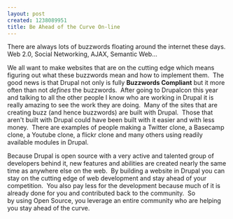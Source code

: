 ```yaml
--- 
layout: post
created: 1238089951
title: Be Ahead of the Curve On-line
---
```

<p>There are always lots of buzzwords floating around the internet these days.  Web 2.0, Social Networking, AJAX, Semantic Web...</p>
<p>We all want to make websites that are on the cutting edge which means figuring out what these buzzwords mean and how to implement them.  The good news is that Drupal not only is fully <strong>Buzzwords Compliant</strong> but it more often than not <em>defines </em>the buzzwords.  After going to Drupalcon this year and talking to all the other people I know who are working in Drupal it is really amazing to see the work they are doing.  Many of the sites that are creating buzz (and hence buzzwords) are built with Drupal.  Those that aren't built with Drupal could have been built with it easier and with less money.  There are examples of people making a Twitter clone, a Basecamp clone, a Youtube clone, a flickr clone and many others using readily available modules in Drupal.</p>
<p>Because Drupal is open source with a very active and talented group of developers behind it, new features and abilities are created nearly the same time as anywhere else on the web.  By building a website in Drupal you can stay on the cutting edge of web development and stay ahead of your competition.  You also pay less for the development because much of it is already done for you and contributed back to the community.  So by using Open Source, you leverage an entire community who are helping you stay ahead of the curve.</p>
